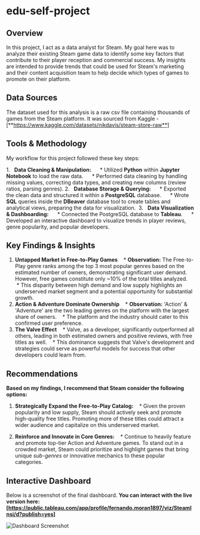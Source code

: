 # edu-self-project


## Overview 

In this project, I act as a data analyst for Steam. My goal here was to analyze their existing Steam game data to identify some key factors that contribute to their player reception and commercial success. My insights are intended to provide trends that could be used for Steam's marketing and their content acquisition team to help decide which types of games to promote on their platform.


## Data Sources

The dataset used for this analysis is a raw csv file containing thousands of games from the Steam platform. It was sourced from Kaggle - [**https://www.kaggle.com/datasets/nikdavis/steam-store-raw**]



## Tools & Methodology

My workflow for this project followed these key steps:

1.   **Data Cleaning & Manipulation:**
     * Utilized **Python** within **Jupyter Notebook** to load the raw data.
     * Performed data cleaning by handling missing values, correcting data types, and creating new columns (review ratios, parsing genres).
2.   **Database Storage & Querying:**
     * Exported the clean data and structured it within a **PostgreSQL** database.
     * Wrote **SQL** queries inside the **DBeaver** database tool to create tables and analytical views, preparing the data for visualization. 
3.   **Data Visualization & Dashboarding:**
     * Connected the PostgreSQL database to **Tableau**.
     * Developed an interactive dashboard to visualize trends in player reviews, genre popularity, and popular developers.



## Key Findings & Insights

1. **Untapped Market in Free-to-Play Games**
   * **Observation:** The Free-to-Play genre ranks among the top 3 most popular genres based on the estimated number of owners, demonstrating significant user demand. However, free games constitute only ~10% of the total titles analyzed.
   * This disparity between high demand and low supply highlights an underserved market segment and a potential opportunity for substantial growth.
2. **Action & Adventure Dominate Ownership**
   * **Observation:** 'Action' & 'Adventure' are the two leading genres on the platform with the largest share of owners.
   * The platform and the industry should cater to this confirmed user preference.
3. **The Valve Effect**
   * Valve, as a developer, significantly outperformed all others, leading in both estimated owners and positive reviews, with free titles as well.
   * This dominance suggests that Valve's development and strategies could serve as powerful models for success that other developers could learn from. 




## Recommendations

**Based on my findings, I recommend that Steam consider the following options:**

1. **Strategically Expand the Free-to-Play Catalog:**
   * Given the proven popularity and low supply, Steam should actively seek and promote high-quality free titles. Promoting more of these titles could attract a wider audience and capitalize on this underserved market.

2. **Reinforce and Innovate in Core Genres:**
   * Continue to heavily feature and promote top-tier Action and Adventure games. To stand out in a crowded market, Steam could prioritize and highlight games that bring unique *sub-genres* or innovative mechanics to these popular categories. 



## Interactive Dashboard 

Below is a screenshot of the final dashboard. **You can interact with the live version here: [https://public.tableau.com/app/profile/fernando.moran1897/viz/SteamInsi/d?publish=yes]**

![Dashboard Screenshot]()
